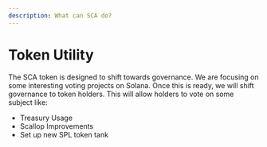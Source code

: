```yaml
---
description: What can SCA do?
---
```


# Token Utility

The SCA token is designed to shift towards governance. We are focusing on some interesting voting projects on Solana. Once this is ready, we will shift governance to token holders. This will allow holders to vote on some subject like:

* Treasury Usage
* Scallop Improvements
* Set up new SPL token tank

 

